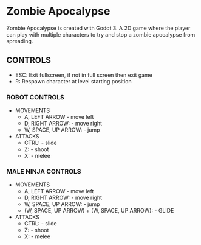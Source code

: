 # Zombie Apocalypse
Zombie Apocalypse is created with Godot 3. A 2D game where the player can play with multiple characters to try and stop a zombie apocalypse 
from spreading.

## CONTROLS
  * ESC: Exit fullscreen, if not in full screen then exit game
  * R: Respawn character at level starting position


### ROBOT CONTROLS
* MOVEMENTS
  * A, LEFT ARROW        - move left
  * D, RIGHT ARROW:      - move right
  * W, SPACE, UP ARROW:  - jump 
* ATTACKS
  * CTRL:    - slide
  * Z:       - shoot
  * X:       - melee

### MALE NINJA CONTROLS
* MOVEMENTS
  * A, LEFT ARROW                                 - move left
  * D, RIGHT ARROW:                               - move right
  * W, SPACE, UP ARROW:                           - jump 
  * (W, SPACE, UP ARROW) + (W, SPACE, UP ARROW):  - GLIDE 
* ATTACKS
  * CTRL:    - slide
  * Z:       - shoot
  * X:       - melee
